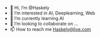 - 👋 Hi, I’m @Haskely
- 👀 I’m interested in AI, Deeplearning, Web
- 🌱 I’m currently learning AI
- 💞️ I’m looking to collaborate on ...
- 📫 How to reach me Haskely@live.com

<!---
Haskely/Haskely is a ✨ special ✨ repository because its `README.md` (this file) appears on your GitHub profile.
You can click the Preview link to take a look at your changes.
--->
